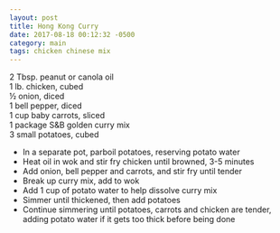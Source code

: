 ```yaml
---
layout: post
title: Hong Kong Curry
date: 2017-08-18 00:12:32 -0500
category: main
tags: chicken chinese mix
---
```

2 Tbsp. peanut or canola oil  
1 lb. chicken, cubed  
½ onion, diced  
1 bell pepper, diced  
1 cup baby carrots, sliced  
1 package S&amp;B golden curry mix  
3 small potatoes, cubed  
<ul>
 	<li>In a separate pot, parboil potatoes, reserving potato water</li>
 	<li>Heat oil in wok and stir fry chicken until browned, 3-5 minutes</li>
 	<li>Add onion, bell pepper and carrots, and stir fry until tender</li>
 	<li>Break up curry mix, add to wok</li>
 	<li>Add 1 cup of potato water to help dissolve curry mix</li>
 	<li>Simmer until thickened, then add potatoes</li>
 	<li>Continue simmering until potatoes, carrots and chicken are tender, adding potato water if it gets too thick before being done</li>
</ul>
